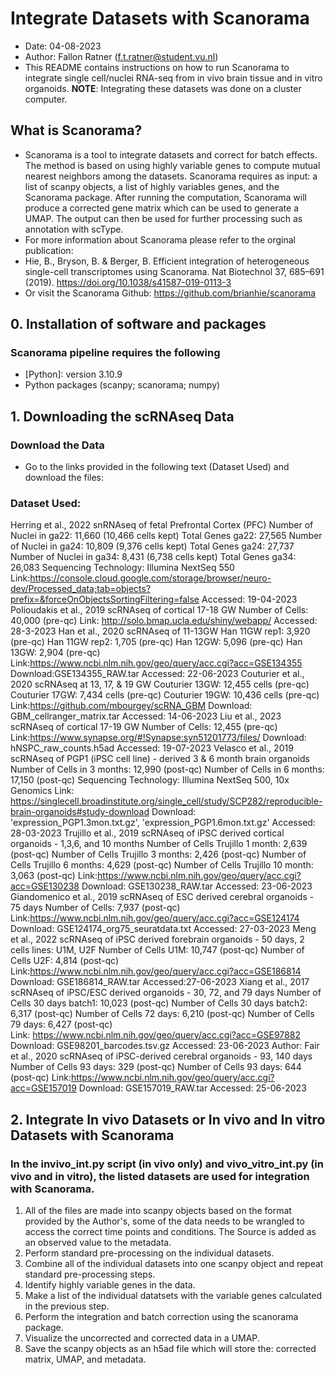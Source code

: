 # Integrate Datasets with Scanorama
- Date: 04-08-2023
- Author: Fallon Ratner (f.t.ratner@student.vu.nl)
- This README contains instructions on how to run Scanorama  to integrate single cell/nuclei RNA-seq from in vivo brain tissue and in vitro organoids.
**NOTE**: Integrating these datasets was done on a cluster computer.

## What is Scanorama?
- Scanorama is a tool to integrate datasets and correct for batch effects. The method is based on using highly variable genes to compute mutual nearest neighbors among the datasets. Scanorama requires as input: a list of scanpy objects, a list of highly variables genes, and the Scanorama package. After running the computation, Scanorama will produce a corrected gene matrix which can be used to generate a UMAP. The output can then be used for further processing such as annotation with scType.
- For more information about Scanorama please refer to the orginal publication: 
- Hie, B., Bryson, B. & Berger, B. Efficient integration of heterogeneous single-cell transcriptomes using Scanorama. Nat Biotechnol 37, 685–691 (2019). https://doi.org/10.1038/s41587-019-0113-3
- Or visit the Scanorama Github: https://github.com/brianhie/scanorama


## 0. Installation of software and packages
### Scanorama pipeline requires the following
* [Python]: version 3.10.9
* Python packages (scanpy; scanorama; numpy)


## 1. Downloading the scRNAseq Data
### Download the Data
* Go to the links provided in the following text (Dataset Used) and download the files: 
### Dataset Used:
Herring et al., 2022
        snRNAseq of fetal Prefrontal Cortex (PFC)
        Number of Nuclei in ga22: 11,660 (10,466 cells kept)
        Total Genes ga22: 27,565
        Number of Nuclei in ga24: 10,809 (9,376 cells kept)
        Total Genes ga24: 27,737
        Number of Nuclei in ga34: 8,431 (6,738 cells kept)
        Total Genes ga34: 26,083
        Sequencing Technology: Illumina NextSeq 550
        Link:https://console.cloud.google.com/storage/browser/neuro-dev/Processed_data;tab=objects?prefix=&forceOnObjectsSortingFiltering=false
        Accessed: 19-04-2023
Polioudakis et al., 2019
    scRNAseq of cortical 17-18 GW
    Number of Cells: 40,000 (pre-qc)
    Link: http://solo.bmap.ucla.edu/shiny/webapp/
    Accessed: 28-3-2023
Han et al., 2020
    scRNAseq of 11-13GW
    Han 11GW rep1: 3,920 (pre-qc)
    Han 11GW rep2: 1,705 (pre-qc)
    Han 12GW: 5,096 (pre-qc)
    Han 13GW: 2,904 (pre-qc)
    Link:https://www.ncbi.nlm.nih.gov/geo/query/acc.cgi?acc=GSE134355
    Download:GSE134355_RAW.tar
    Accessed: 22-06-2023
Couturier et al., 2020
    scRNAseq at 13, 17, & 19 GW
    Couturier 13GW: 12,455 cells (pre-qc)
    Couturier 17GW: 7,434 cells (pre-qc)
    Couturier 19GW: 10,436 cells (pre-qc)
    Link:https://github.com/mbourgey/scRNA_GBM
    Download: GBM_cellranger_matrix.tar
    Accessed: 14-06-2023
Liu et al., 2023
    scRNAseq of cortical 17-19 GW
    Number of Cells: 12,455 (pre-qc)
    Link:https://www.synapse.org/#!Synapse:syn51201773/files/
    Download: hNSPC_raw_counts.h5ad
    Accessed: 19-07-2023
Velasco et al., 2019
    scRNAseq of PGP1 (iPSC cell line) - derived 3 & 6 month brain organoids
    Number of Cells in 3 months: 12,990 (post-qc)
    Number of Cells in 6 months: 17,150 (post-qc)
    Sequencing Technology: Illumina NextSeq 500, 10x Genomics
    Link: https://singlecell.broadinstitute.org/single_cell/study/SCP282/reproducible-brain-organoids#study-download
    Download: 'expression_PGP1.3mon.txt.gz', 'expression_PGP1.6mon.txt.gz'
    Accessed: 28-03-2023
Trujillo et al., 2019
    scRNAseq of iPSC derived cortical organoids - 1,3,6, and 10 months
    Number of Cells Trujillo 1 month: 2,639 (post-qc)
    Number of Cells Trujillo 3 months: 2,426 (post-qc)
    Number of Cells Trujillo 6 months: 4,629 (post-qc)
    Number of Cells Trujillo 10 month: 3,063 (post-qc)
    Link:https://www.ncbi.nlm.nih.gov/geo/query/acc.cgi?acc=GSE130238
    Download: GSE130238_RAW.tar
    Accessed: 23-06-2023
Giandomenico et al., 2019
    scRNAseq of ESC derived cerebral organoids - 75 days
    Number of Cells: 7,937 (post-qc)
    Link:https://www.ncbi.nlm.nih.gov/geo/query/acc.cgi?acc=GSE124174
    Download: GSE124174_org75_seuratdata.txt
    Accessed: 27-03-2023
Meng et al., 2022
    scRNAseq of iPSC derived forebrain organoids - 50 days, 2 cells lines: U1M, U2F
    Number of Cells U1M: 10,747 (post-qc)
    Number of Cells U2F: 4,814 (post-qc)
    Link:https://www.ncbi.nlm.nih.gov/geo/query/acc.cgi?acc=GSE186814
    Download: GSE186814_RAW.tar
    Accessed:27-06-2023
Xiang et al., 2017
    scRNAseq of iPSC/ESC derived organoids - 30, 72, and 79 days
    Number of Cells 30 days batch1: 10,023 (post-qc)
    Number of Cells 30 days batch2: 6,317 (post-qc)
    Number of Cells 72 days: 6,210 (post-qc)
    Number of Cells 79 days: 6,427 (post-qc)    
    Link: https://www.ncbi.nlm.nih.gov/geo/query/acc.cgi?acc=GSE97882
    Download: GSE98201_barcodes.tsv.gz
    Accessed: 23-06-2023
Author: Fair et al., 2020
    scRNAseq of iPSC-derived cerebral organoids - 93, 140 days
    Number of Cells 93 days: 329 (post-qc)
    Number of Cells 93 days: 644 (post-qc)
    Link:https://www.ncbi.nlm.nih.gov/geo/query/acc.cgi?acc=GSE157019
    Download: GSE157019_RAW.tar
    Accessed: 25-06-2023

## 2. Integrate In vivo Datasets or In vivo and In vitro Datasets with Scanorama
### In the invivo_int.py script (in vivo only) and vivo_vitro_int.py (in vivo and in vitro), the listed datasets are used for integration with Scanorama.
1. All of the files are made into scanpy objects based on the format provided by the Author's, some of the data needs to be wrangled to access the correct time points and conditions. The Source is added as an observed value to the metadata. 
2. Perform standard pre-processing on the individual datasets.
3. Combine all of the individual datasets into one scanpy object and repeat standard pre-processing steps.
4. Identify highly variable genes in the data.
5. Make a list of the individual datatsets with the variable genes calculated in the previous step.
6. Perform the integration and batch correction using the scanorama package.
7. Visualize the uncorrected and corrected data in a UMAP.
8. Save the scanpy objects as an h5ad file which will store the: corrected matrix, UMAP, and metadata. 


